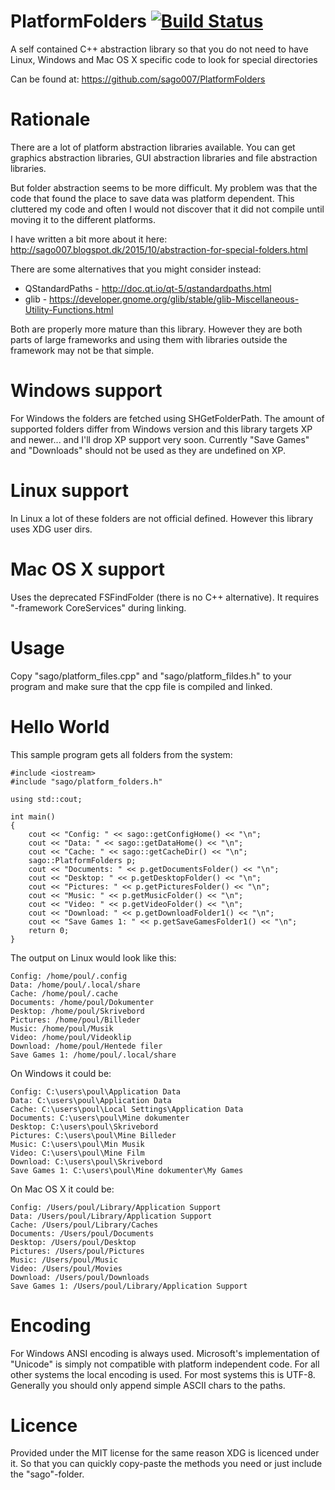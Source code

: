 # PlatformFolders [![Build Status](https://travis-ci.org/sago007/PlatformFolders.svg?branch=master)](https://travis-ci.org/sago007/PlatformFolders)
A self contained C++ abstraction library so that you do not need to have Linux, Windows and Mac OS X specific code to look for special directories

Can be found at: https://github.com/sago007/PlatformFolders

# Rationale
There are a lot of platform abstraction libraries available. You can get graphics abstraction libraries, GUI abstraction libraries and file abstraction libraries.

But folder abstraction seems to be more difficult.
My problem was that the code that found the place to save data was platform dependent. This cluttered my code and often I would not discover that it did not compile until moving it to the different platforms.

I have written a bit more about it here: http://sago007.blogspot.dk/2015/10/abstraction-for-special-folders.html

There are some alternatives that you might consider instead:
  * QStandardPaths - http://doc.qt.io/qt-5/qstandardpaths.html 
  * glib - https://developer.gnome.org/glib/stable/glib-Miscellaneous-Utility-Functions.html

Both are properly more mature than this library. However they are both parts of large frameworks and using them with libraries outside the framework may not be that simple. 

# Windows support
For Windows the folders are fetched using SHGetFolderPath.
The amount of supported folders differ from Windows version and this library targets XP and newer... and I'll drop XP support very soon. 
Currently "Save Games" and "Downloads" should not be used as they are undefined on XP. 


# Linux support
In Linux a lot of these folders are not official defined. However this library uses XDG user dirs.

# Mac OS X support
Uses the deprecated FSFindFolder (there is no C++ alternative). It requires "-framework CoreServices" during linking.

# Usage
Copy "sago/platform_files.cpp" and "sago/platform_fildes.h" to your program and make sure that the cpp file is compiled and linked.

# Hello World

This sample program gets all folders from the system:
```
#include <iostream>
#include "sago/platform_folders.h"

using std::cout;

int main()
{
	cout << "Config: " << sago::getConfigHome() << "\n";
	cout << "Data: " << sago::getDataHome() << "\n";
	cout << "Cache: " << sago::getCacheDir() << "\n";
	sago::PlatformFolders p;
	cout << "Documents: " << p.getDocumentsFolder() << "\n";
	cout << "Desktop: " << p.getDesktopFolder() << "\n";
	cout << "Pictures: " << p.getPicturesFolder() << "\n";
	cout << "Music: " << p.getMusicFolder() << "\n";
	cout << "Video: " << p.getVideoFolder() << "\n";
	cout << "Download: " << p.getDownloadFolder1() << "\n";
	cout << "Save Games 1: " << p.getSaveGamesFolder1() << "\n";
	return 0;
}
```

The output on Linux would look like this:
```
Config: /home/poul/.config
Data: /home/poul/.local/share
Cache: /home/poul/.cache
Documents: /home/poul/Dokumenter
Desktop: /home/poul/Skrivebord
Pictures: /home/poul/Billeder
Music: /home/poul/Musik
Video: /home/poul/Videoklip
Download: /home/poul/Hentede filer
Save Games 1: /home/poul/.local/share
```

On Windows it could be:
```
Config: C:\users\poul\Application Data
Data: C:\users\poul\Application Data
Cache: C:\users\poul\Local Settings\Application Data
Documents: C:\users\poul\Mine dokumenter
Desktop: C:\users\poul\Skrivebord
Pictures: C:\users\poul\Mine Billeder
Music: C:\users\poul\Min Musik
Video: C:\users\poul\Mine Film
Download: C:\users\poul\Skrivebord
Save Games 1: C:\users\poul\Mine dokumenter\My Games
```

On Mac OS X it could be:
```
Config: /Users/poul/Library/Application Support
Data: /Users/poul/Library/Application Support
Cache: /Users/poul/Library/Caches
Documents: /Users/poul/Documents
Desktop: /Users/poul/Desktop
Pictures: /Users/poul/Pictures
Music: /Users/poul/Music
Video: /Users/poul/Movies
Download: /Users/poul/Downloads
Save Games 1: /Users/poul/Library/Application Support
```

# Encoding
For Windows ANSI encoding is always used. Microsoft's implementation of "Unicode" is simply not compatible with platform independent code.
For all other systems the local encoding is used. For most systems this is UTF-8.
Generally you should only append simple ASCII chars to the paths. 

# Licence 
Provided under the MIT license for the same reason XDG is licenced under it. So that you can quickly copy-paste the methods you need or just include the "sago"-folder.
